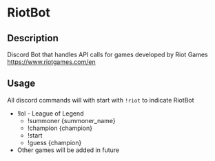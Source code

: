 # RiotBot

## Description
Discord Bot that handles API calls for games developed by Riot Games https://www.riotgames.com/en

## Usage

All discord commands will with start with `!riot` to indicate RiotBot

  - !lol - League of Legend
    - !summoner {summoner_name}
    - !champion {champion}
    - !start 
    - !guess {champion}
  - Other games will be added in future
